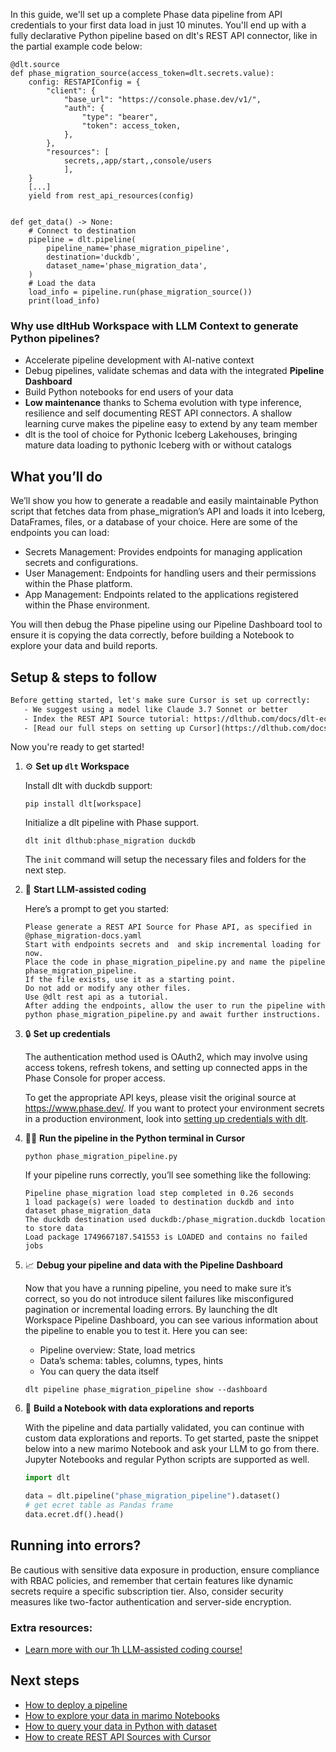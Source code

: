 In this guide, we'll set up a complete Phase data pipeline from API credentials to your first data load in just 10 minutes. You'll end up with a fully declarative Python pipeline based on dlt's REST API connector, like in the partial example code below:

```python-outcome
@dlt.source
def phase_migration_source(access_token=dlt.secrets.value):
    config: RESTAPIConfig = {
        "client": {
            "base_url": "https://console.phase.dev/v1/",
            "auth": {
                "type": "bearer",
                "token": access_token,
            },
        },
        "resources": [
            secrets,,app/start,,console/users
            ],
    }
    [...]
    yield from rest_api_resources(config)


def get_data() -> None:
    # Connect to destination
    pipeline = dlt.pipeline(
        pipeline_name='phase_migration_pipeline',
        destination='duckdb',
        dataset_name='phase_migration_data', 
    )
    # Load the data
    load_info = pipeline.run(phase_migration_source())
    print(load_info) 
```

### Why use dltHub Workspace with LLM Context to generate Python pipelines?

- Accelerate pipeline development with AI-native context
- Debug pipelines, validate schemas and data with the integrated **Pipeline Dashboard**
- Build Python notebooks for end users of your data
- **Low maintenance** thanks to Schema evolution with type inference, resilience and self documenting REST API connectors. A shallow learning curve makes the pipeline easy to extend by any team member
- dlt is the tool of choice for Pythonic Iceberg Lakehouses, bringing mature data loading to pythonic Iceberg with or without catalogs

## What you’ll do

We’ll show you how to generate a readable and easily maintainable Python script that fetches data from phase_migration’s API and loads it into Iceberg, DataFrames, files, or a database of your choice. Here are some of the endpoints you can load:

- Secrets Management: Provides endpoints for managing application secrets and configurations.
- User Management: Endpoints for handling users and their permissions within the Phase platform.
- App Management: Endpoints related to the applications registered within the Phase environment.

You will then debug the Phase pipeline using our Pipeline Dashboard tool to ensure it is copying the data correctly, before building a Notebook to explore your data and build reports.

## Setup & steps to follow

```default
Before getting started, let's make sure Cursor is set up correctly:
   - We suggest using a model like Claude 3.7 Sonnet or better
   - Index the REST API Source tutorial: https://dlthub.com/docs/dlt-ecosystem/verified-sources/rest_api/ and add it to context as **@dlt rest api**
   - [Read our full steps on setting up Cursor](https://dlthub.com/docs/dlt-ecosystem/llm-tooling/cursor-restapi#23-configuring-cursor-with-documentation)
```

Now you're ready to get started!

1. ⚙️ **Set up `dlt` Workspace**
    
    Install dlt with duckdb support:
    ```shell
    pip install dlt[workspace]
    ```

    Initialize a dlt pipeline with Phase support.
    ```shell
    dlt init dlthub:phase_migration duckdb
    ```

    The `init` command will setup the necessary files and folders for the next step.
    
2. 🤠 **Start LLM-assisted coding**
    
    Here’s a prompt to get you started:
    
    ```prompt
    Please generate a REST API Source for Phase API, as specified in @phase_migration-docs.yaml 
    Start with endpoints secrets and  and skip incremental loading for now. 
    Place the code in phase_migration_pipeline.py and name the pipeline phase_migration_pipeline. 
    If the file exists, use it as a starting point. 
    Do not add or modify any other files. 
    Use @dlt rest api as a tutorial. 
    After adding the endpoints, allow the user to run the pipeline with python phase_migration_pipeline.py and await further instructions.
    ```

    
3. 🔒 **Set up credentials** 
    
    The authentication method used is OAuth2, which may involve using access tokens, refresh tokens, and setting up connected apps in the Phase Console for proper access.
    
    To get the appropriate API keys, please visit the original source at https://www.phase.dev/.
    If you want to protect your environment secrets in a production environment, look into [setting up credentials with dlt](https://dlthub.com/docs/walkthroughs/add_credentials).
    
4. 🏃‍♀️ **Run the pipeline in the Python terminal in Cursor**
    
    ```shell
    python phase_migration_pipeline.py
    ```
    
    If your pipeline runs correctly, you’ll see something like the following:
    
    ```shell
    Pipeline phase_migration load step completed in 0.26 seconds
    1 load package(s) were loaded to destination duckdb and into dataset phase_migration_data
    The duckdb destination used duckdb:/phase_migration.duckdb location to store data
    Load package 1749667187.541553 is LOADED and contains no failed jobs
    ```
    
5. 📈 **Debug your pipeline and data with the Pipeline Dashboard**

    Now that you have a running pipeline, you need to make sure it’s correct, so you do not introduce silent failures like misconfigured pagination or incremental loading errors. By launching the dlt Workspace Pipeline Dashboard, you can see various information about the pipeline to enable you to test it. Here you can see:
    - Pipeline overview: State, load metrics
    - Data’s schema: tables, columns, types, hints
    - You can query the data itself
    
    ```shell
    dlt pipeline phase_migration_pipeline show --dashboard
    ```
    
6. 🐍 **Build a Notebook with data explorations and reports**

    With the pipeline and data partially validated, you can continue with custom data explorations and reports. To get started, paste the snippet below into a new marimo Notebook and ask your LLM to go from there. Jupyter Notebooks and regular Python scripts are supported as well.

    
    ```python
    import dlt

   data = dlt.pipeline("phase_migration_pipeline").dataset()
   # get ecret table as Pandas frame
   data.ecret.df().head()
    ```

## Running into errors?

Be cautious with sensitive data exposure in production, ensure compliance with RBAC policies, and remember that certain features like dynamic secrets require a specific subscription tier. Also, consider security measures like two-factor authentication and server-side encryption.

### Extra resources:

- [Learn more with our 1h LLM-assisted coding course!](https://www.youtube.com/watch?v=GGid70rnJuM)

## Next steps

- [How to deploy a pipeline](https://dlthub.com/docs/walkthroughs/deploy-a-pipeline)
- [How to explore your data in marimo Notebooks](https://dlthub.com/docs/general-usage/dataset-access/marimo)
- [How to query your data in Python with dataset](https://dlthub.com/docs/general-usage/dataset-access/dataset)
- [How to create REST API Sources with Cursor](https://dlthub.com/docs/dlt-ecosystem/llm-tooling/cursor-restapi)